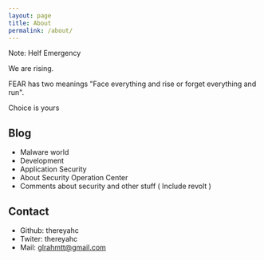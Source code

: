 ```yaml
---
layout: page
title: About
permalink: /about/
---
```


Note: Helf Emergency

We are rising.

FEAR has two meanings "Face everything and rise or forget everything and run".

Choice is yours

## Blog

- Malware world
- Development
- Application Security
- About Security Operation Center
- Comments about security and other stuff ( Include revolt )


## Contact

- Github: thereyahc
- Twiter: thereyahc
- Mail: glrahmtt@gmail.com
